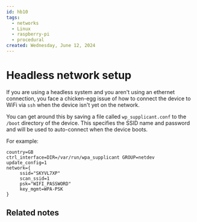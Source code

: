 ```yaml
---
id: hb10
tags:
  - networks
  - Linux
  - raspberry-pi
  - procedural
created: Wednesday, June 12, 2024
---
```


# Headless network setup

If you are using a headless system and you aren't using an ethernet connection,
you face a chicken-egg issue of how to connect the device to WiFi via `ssh` when
the device isn't yet on the network.

You can get around this by saving a file called `wp_supplicant.conf` to the
`/boot` directory of the device. This specifies the SSID name and password and
will be used to auto-connect when the device boots.

For example:

```
country=GB
ctrl_interface=DIR=/var/run/wpa_supplicant GROUP=netdev
update_config=1
network={
     ssid="SKYVL7XP"
     scan_ssid=1
     psk="WIFI_PASSWORD"
     key_mgmt=WPA-PSK
}
```

## Related notes
